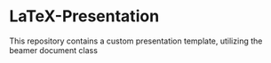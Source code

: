 # LaTeX-Presentation

This repository contains a custom presentation template, utilizing the beamer document class
